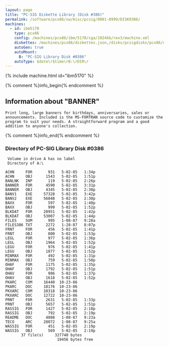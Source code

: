 ```yaml
---
layout: page
title: "PC-SIG Diskette Library (Disk #386)"
permalink: /software/pcx86/sw/misc/pcsig/0001-0999/DISK0386/
machines:
  - id: ibm5170
    type: pcx86
    config: /machines/pcx86/ibm/5170/cga/1024kb/rev3/machine.xml
    diskettes: /machines/pcx86/diskettes.json,/disks/pcsigdisks/pcx86/diskettes.json
    autoGen: true
    autoMount:
      B: "PC-SIG Library Disk #0386"
    autoType: $date\r$time\rB:\rDIR\r
---
```


{% include machine.html id="ibm5170" %}

{% comment %}info_begin{% endcomment %}

## Information about "BANNER"

    Print long, large banners for birthdays, anniversaries, sales or
    announcements. Included is the MS-FORTRAN source code to customize the
    program to suit your needs. A straightforward program and a good
    addition to anyone's collection.
{% comment %}info_end{% endcomment %}


### Directory of PC-SIG Library Disk #0386

     Volume in drive A has no label
     Directory of A:\

    ACHN     FOR       931   5-02-85   1:34p
    ACHN     OBJ      1543   5-02-85   1:51p
    BANLNK   INP       119   5-02-85   2:26p
    BANNER   FOR      4590   5-02-85   3:31p
    BANNER   OBJ      4345   5-02-85   2:30p
    BANV1    EXE     57328   5-02-85   3:42p
    BANV2    EXE     56848   5-02-85   2:30p
    BAXX     FOR       597   5-02-85   1:40p
    BAXX     OBJ       999   5-02-85   1:52p
    BLKDAT   FOR     28951   5-02-85   1:42p
    BLKDAT   OBJ     53007   5-02-85   1:44p
    FILES    SUM       995   1-08-87   9:28a
    FILES386 TXT      2272   1-28-87   8:07p
    FRNT     FOR       456   5-02-85   1:41p
    FRNT     OBJ       800   5-02-85   1:53p
    LEGL     FOR       977   5-02-85   1:36p
    LEGL     OBJ      1964   5-02-85   1:52p
    LEGU     FOR       976   5-02-85   1:41p
    LEGU     OBJ      1877   5-02-85   1:52p
    MINMAX   FOR       492   5-02-85   1:31p
    MINMAX   OBJ       759   5-02-85   1:50p
    OHAF     FOR      1175   5-02-85   1:35p
    OHAF     OBJ      1792   5-02-85   1:51p
    OHAV     FOR       986   5-02-85   1:37p
    OHAV     OBJ      1618   5-02-85   1:52p
    PKARC    COM     16440  10-23-86
    PKARC    DOC     18176  10-23-86
    PKXARC   COM     10318  10-23-86
    PKXARC   DOC     12722  10-23-86
    PRNT     FOR      2631   5-02-85   1:33p
    PRNT     OBJ      5657   5-02-85   1:51p
    RASSIG   FOR      1427   5-02-85   2:18p
    RASSIG   OBJ       792   5-02-85   2:19p
    README   DOC      4088   1-08-87   9:23a
    TECO     ARC     28072   1-08-87   9:25a
    WASSIG   FOR       451   5-02-85   2:19p
    WASSIG   OBJ       569   5-02-85   2:19p
           37 file(s)     327740 bytes
                           19456 bytes free
